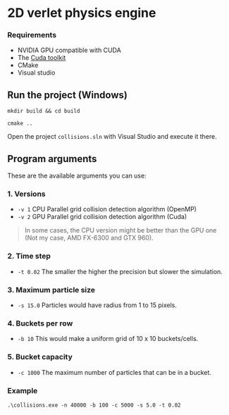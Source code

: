 # 2D verlet physics engine

### Requirements
- NVIDIA GPU compatible with CUDA
- The [Cuda toolkit](https://developer.nvidia.com/cuda-toolkit)
- CMake
- Visual studio

## Run the project (Windows)
```
mkdir build && cd build
```
```
cmake ..
```
Open the project `collisions.sln` with Visual Studio and execute it there.

## Program arguments
These are the available arguments you can use:
### 1. Versions
- `-v 1` CPU Parallel grid collision detection algorithm (OpenMP)
- `-v 2` GPU Parallel grid collision detection algorithm (Cuda)
  
>In some cases, the CPU version might be better than the GPU one (Not my case, AMD FX-6300 and GTX 960).
### 2. Time step
- `-t 0.02` The smaller the higher the precision but slower the simulation. 
### 3. Maximum particle size
- `-s 15.0` Particles would have radius from 1 to 15 pixels.
### 4. Buckets per row
- `-b 10` This would make a uniform grid of 10 x 10 buckets/cells.
### 5. Bucket capacity
- `-c 1000` The maximum number of particles that can be in a bucket.
### Example
```
.\collisions.exe -n 40000 -b 100 -c 5000 -s 5.0 -t 0.02 
```
